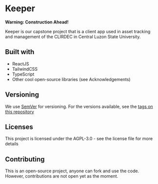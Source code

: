 # Keeper

**Warning: Construction Ahead!**

Keeper is our capstone project that is a client app used in asset tracking and management of the CLIRDEC in Central Luzon State University.

## Built with

* ReactJS
* TailwindCSS
* TypeScript
* Other cool open-source libraries (see Acknowledgements)

## Versioning

We use [SemVer](http://www.semver.org) for versioning. For the versions available, see the [tags on this repository](https://github.com/icabetong/keeper-js/tags)

## Licenses

This project is licensed under the AGPL-3.0 - see the license file for more details

## Contributing

This is an open-source project, anyone can fork and use the code. However, contributions are not open yet as the moment.